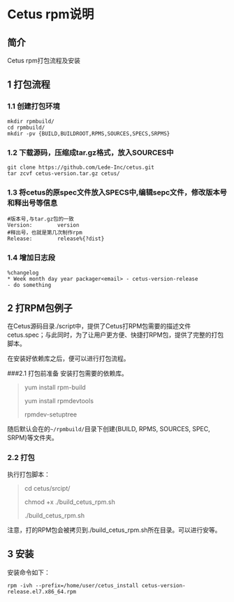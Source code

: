 # Cetus rpm说明

##  简介

Cetus rpm打包流程及安装

## 1 打包流程

### 1.1 创建打包环境

```
mkdir rpmbuild/
cd rpmbuild/ 
mkdir -pv {BUILD,BUILDROOT,RPMS,SOURCES,SPECS,SRPMS} 
```

### 1.2 下载源码，压缩成tar.gz格式，放入SOURCES中

```
git clone https://github.com/Lede-Inc/cetus.git
tar zcvf cetus-version.tar.gz cetus/
```

### 1.3 将cetus的原spec文件放入SPECS中,编辑sepc文件，修改版本号和释出号等信息

```
#版本号,与tar.gz包的一致
Version:        version
#释出号，也就是第几次制作rpm
Release:        release%{?dist}
```

### 1.4 增加日志段

```
%changelog
* Week month day year packager<email> - cetus-version-release
- do something
```

## 2 打RPM包例子

在Cetus源码目录./script中，提供了Cetus打RPM包需要的描述文件cetus.spec；与此同时，为了让用户更方便、快捷打RPM包，提供了完整的打包脚本。

在安装好依赖库之后，便可以进行打包流程。

###2.1 打包前准备
安装打包需要的依赖库。
> yum install rpm-build
> 
> yum install rpmdevtools
> 
> rpmdev-setuptree

随后默认会在的`~/rpmbuild/`目录下创建{BUILD, RPMS, SOURCES, SPEC, SRPM}等文件夹。

### 2.2 打包
执行打包脚本：
>cd cetus/srcipt/
>
> chmod +x ./build_cetus_rpm.sh
> 
> ./build_cetus_rpm.sh
> 

注意，打的RPM包会被拷贝到./build_cetus_rpm.sh所在目录。可以进行安等。

## 3 安装

安装命令如下：

```
rpm -ivh --prefix=/home/user/cetus_install cetus-version-release.el7.x86_64.rpm
```
